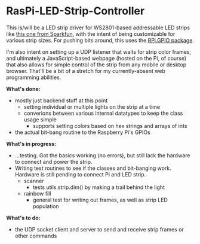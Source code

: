RasPi-LED-Strip-Controller
==========================
This is/will be a LED strip driver for WS2801-based addressable LED strips like [this one from Sparkfun](https://www.sparkfun.com/products/11272?), with the intent of being customizable for various strip sizes. For pushing bits around, this uses the [RPi.GPIO package](http://pypi.python.org/pypi/RPi.GPIO).

I'm also intent on setting up a UDP listener that waits for strip color frames, and ultimately a JavaScript-based webpage (hosted on the Pi, of course) that also allows for simple control of the strip from any mobile or desktop browser. That'll be a bit of a stretch for my currently-absent web programming abilities.


**What's done:**
  - mostly just backend stuff at this point
    - setting individual or multiple lights on the strip at a time
    - converions between various internal datatypes to keep the class usage simple
      - supports setting colors based on hex strings and arrays of ints
  - the actual bit-bang routine to the Raspberry Pi's GPIOs

**What's in progress:**
  - ...testing. Got the basics working (no errors), but still lack the hardware to connect and power the strip.
  - Writing test routines to see if the classes and bit-banging work. Hardware is still pending to connect Pi and LED strip.
    - scanner
      - tests utils.strip.dim() by making a trail behind the light
    - rainbow fill
      - general test for writing out frames, as well as strip LED population

**What's to do:**
  - the UDP socket client and server to send and receive strip frames or other commands
  
